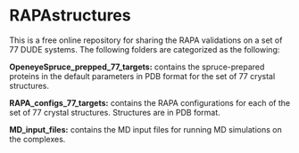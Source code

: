 # RAPAstructures

This is a free online repository for sharing the RAPA validations on a set of 77 DUDE systems. The following folders are categorized as the following:

**OpeneyeSpruce_prepped_77_targets:** contains the spruce-prepared proteins in the default parameters in PDB format for the set of 77 crystal structures.  

**RAPA_configs_77_targets:** contains the RAPA configurations for each of the set of 77 crystal structures. Structures are in PDB format.

**MD_input_files:** contains the MD input files for running MD simulations on the complexes.
